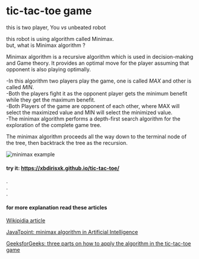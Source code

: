 # tic-tac-toe game

this is two player, You _vs_ unbeated robot

this robot is using algorithm called Minimax. <br>
but, what is Minimax algorithm ?

Minimax algorithm is a recursive algorithm which is used in decision-making and Game theory. It provides an optimal move for the player assuming that opponent is also playing optimally.

-In this algorithm two players play the game, one is called _MAX_ and other is called _MIN_. <br>
-Both the players fight it as the opponent player gets the minimum benefit while they get the maximum benefit. <br>
-Both Players of the game are opponent of each other, where MAX will select the maximized value and MIN will select the minimized value. <br>
-The minimax algorithm performs a depth-first search algorithm for the exploration of the complete game tree.

The minimax algorithm proceeds all the way down to the terminal node of the tree, then backtrack the tree as the recursion.

![minimax example](https://upload.wikimedia.org/wikipedia/commons/e/e1/Plminmax.gif)

#### try it: **https://xbdirisxk.github.io/tic-tac-toe/**

. <br>
. <br>
.

#### for more explanation read these articles

[Wikipidia article](https://en.wikipedia.org/wiki/Minimax)

[JavaTpoint: minimax algorithm in Artificial Intelligence](https://www.javatpoint.com/mini-max-algorithm-in-ai)

[GeeksforGeeks: three parts on how to apply the algorithm in the tic-tac-toe game](https://www.geeksforgeeks.org/minimax-algorithm-in-game-theory-set-1-introduction/)
